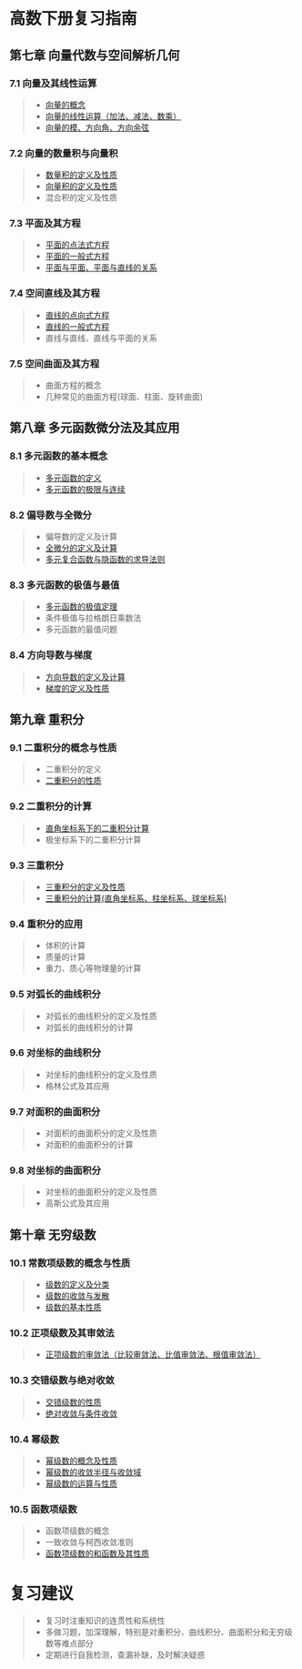 # 高数下册复习指南
## 第七章 向量代数与空间解析几何
### 7.1 向量及其线性运算
>* [向量的概念](向量的概念.md)
>* [向量的线性运算（加法、减法、数乘）](向量的线性运算（加法、减法、数乘）.md)
>* [向量的模、方向角、方向余弦](向量的模、方向角、方向余弦.md)
### 7.2 向量的数量积与向量积
>* [数量积的定义及性质](数量积的定义及性质.md)
>* [向量积的定义及性质](向量积的定义及性质.md)
>* 混合积的定义及性质
### 7.3 平面及其方程
>* [平面的点法式方程](平面的点法式方程.md)
>* [平面的一般式方程](平面的一般式方程.md)
>* [平面与平面、平面与直线的关系](平面与平面、平面与直线的关系.md)
### 7.4 空间直线及其方程
>* [直线的点向式方程](直线的点向式方程.md)
>* [直线的一般式方程](直线的一般式方程.md)
>* 直线与直线、直线与平面的关系
### 7.5 空间曲面及其方程
>* 曲面方程的概念
>* 几种常见的曲面方程(球面、柱面、旋转曲面)
## 第八章 多元函数微分法及其应用
### 8.1 多元函数的基本概念
>* [多元函数的定义](多元函数的定义.md)
>* [多元函数的极限与连续](多元函数的极限与连续.md)
### 8.2 偏导数与全微分
>* 偏导数的定义及计算
>* [全微分的定义及计算](全微分的定义及计算.md)
>* [多元复合函数与隐函数的求导法则](多元复合函数与隐函数的求导法则.md)
### 8.3 多元函数的极值与最值
>* [多元函数的极值定理](多元函数的极值定理.md)
>* 条件极值与拉格朗日乘数法
>* 多元函数的最值问题
### 8.4 方向导数与梯度
>* [方向导数的定义及计算](方向导数的定义及计算.md)
>* [梯度的定义及性质](梯度的定义及性质.md)
## 第九章 重积分
### 9.1 二重积分的概念与性质
>* 二重积分的定义
>* [二重积分的性质](二重积分的性质.md)
### 9.2 二重积分的计算
>* [直角坐标系下的二重积分计算](直角坐标系下的二重积分计算.md)
>* 极坐标系下的二重积分计算
### 9.3 三重积分
>* [三重积分的定义及性质](三重积分的定义及性质.md)
>* [三重积分的计算(直角坐标系、柱坐标系、球坐标系)](三重积分的计算(直角坐标系、柱坐标系、球坐标系).md)
### 9.4 重积分的应用
>* 体积的计算
>* 质量的计算
>* 重力、质心等物理量的计算
### 9.5 对弧长的曲线积分
>* 对弧长的曲线积分的定义及性质
>* 对弧长的曲线积分的计算
### 9.6 对坐标的曲线积分
>* 对坐标的曲线积分的定义及性质
>* 格林公式及其应用
### 9.7 对面积的曲面积分
>* 对面积的曲面积分的定义及性质
>* 对面积的曲面积分的计算
### 9.8 对坐标的曲面积分
>* 对坐标的曲面积分的定义及性质
>* 高斯公式及其应用
## 第十章 无穷级数
### 10.1 常数项级数的概念与性质
>* [级数的定义及分类](级数的定义及分类.md)
>* [级数的收敛与发散](级数的收敛与发散.md)
>* [级数的基本性质](级数的基本性质.md)
### 10.2 正项级数及其审敛法
>* [正项级数的审敛法（比较审敛法、比值审敛法、根值审敛法）](正项级数的审敛法（比较审敛法、比值审敛法、根值审敛法）.md)
### 10.3 交错级数与绝对收敛
>* [交错级数的性质](交错级数的性质.md)
>* [绝对收敛与条件收敛](绝对收敛与条件收敛.md)
### 10.4 幂级数
>* [幂级数的概念及性质](幂级数的概念及性质.md)
>* [幂级数的收敛半径与收敛域](幂级数的收敛半径与收敛域.md)
>* [幂级数的运算与性质](幂级数的运算与性质.md)
### 10.5 函数项级数
>* 函数项级数的概念
>* 一致收敛与柯西收敛准则
>* [函数项级数的和函数及其性质](函数项级数的和函数及其性质.md)

# 复习建议
>- 复习时注重知识的连贯性和系统性
>- 多做习题，加深理解，特别是对重积分、曲线积分、曲面积分和无穷级数等难点部分
>- 定期进行自我检测，查漏补缺，及时解决疑惑